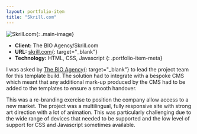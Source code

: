 ```yaml
---
layout: portfolio-item
title: "Skrill.com"
---
```


![Skrill.com](/assets/images/portfolio/skrill/skrill-home.jpg){: .main-image}

- **Client:** The BIO Agency/Skrill.com
- **URL:** [skrill.com](http://skrill.com){: target="_blank"}
- **Technology:** HTML, CSS, Javascript
{: .portfolio-item-meta}

I was asked by [The BIO Agency](http://thebioagency.com/){: target="_blank"} to lead the project team for this template build. The solution had to integrate with a bespoke CMS which meant that any additional mark-up produced by the CMS had to be added to the templates to ensure a smooth handover.

This was a re-branding exercise to position the company allow access to a new market. The project was a multilingual, fully responsive site with strong art direction with a lot of animation. This was particularly challenging due to the wide range of devices that needed to be supported and the low level of support for CSS and Javascript sometimes available.

